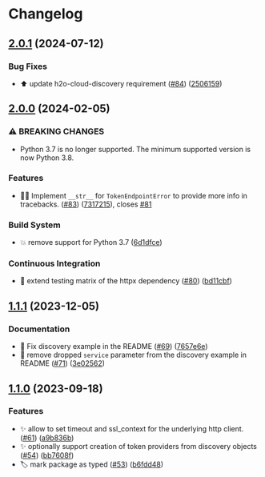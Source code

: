 # Changelog

## [2.0.1](https://github.com/h2oai/authn-py/compare/v2.0.0...v2.0.1) (2024-07-12)


### Bug Fixes

* :arrow_up: update h2o-cloud-discovery requirement ([#84](https://github.com/h2oai/authn-py/issues/84)) ([2506159](https://github.com/h2oai/authn-py/commit/250615916f00df44c147920774e65577fdeaf0f2))

## [2.0.0](https://github.com/h2oai/authn-py/compare/v1.1.1...v2.0.0) (2024-02-05)


### ⚠ BREAKING CHANGES

* Python 3.7 is no longer supported. The minimum supported version is now Python 3.8.

### Features

* 🧑‍💻 Implement `__str__` for `TokenEndpointError` to provide more info in tracebacks. ([#83](https://github.com/h2oai/authn-py/issues/83)) ([7317215](https://github.com/h2oai/authn-py/commit/7317215ba82e8b430207b1b936229f31b866b68b)), closes [#81](https://github.com/h2oai/authn-py/issues/81)


### Build System

* 💥 remove support for Python 3.7 ([6d1dfce](https://github.com/h2oai/authn-py/commit/6d1dfced40263e88ecb496f06842ecf1980c14fa))


### Continuous Integration

* 👷 extend testing matrix of the httpx dependency ([#80](https://github.com/h2oai/authn-py/issues/80)) ([bd11cbf](https://github.com/h2oai/authn-py/commit/bd11cbfc63fd41069de90ea610cd46d346e85ad0))

## [1.1.1](https://github.com/h2oai/authn-py/compare/v1.1.0...v1.1.1) (2023-12-05)


### Documentation

* 📝 Fix discovery example in the README ([#69](https://github.com/h2oai/authn-py/issues/69)) ([7657e6e](https://github.com/h2oai/authn-py/commit/7657e6ed7540113ca6310cb765af285a4944c82a))
* 📝 remove dropped `service` parameter from the discovery example in README ([#71](https://github.com/h2oai/authn-py/issues/71)) ([3e02562](https://github.com/h2oai/authn-py/commit/3e02562c6b5413af8519509c8901f6c7829ea119))

## [1.1.0](https://github.com/h2oai/authn-py/compare/v1.0.0...v1.1.0) (2023-09-18)


### Features

* ✨ allow to set timeout and ssl_context for the underlying http client. ([#61](https://github.com/h2oai/authn-py/issues/61)) ([a9b836b](https://github.com/h2oai/authn-py/commit/a9b836bd4398a7fd775b7e49d90cee64de99f270))
* ✨ optionally support creation of token providers from discovery objects ([#54](https://github.com/h2oai/authn-py/issues/54)) ([bb7608f](https://github.com/h2oai/authn-py/commit/bb7608f620f136fe6b1a2210e0f71d798f685a37))
* 🏷️ mark package as typed ([#53](https://github.com/h2oai/authn-py/issues/53)) ([b6fdd48](https://github.com/h2oai/authn-py/commit/b6fdd48b21f62225be0204fc8649f21c0666a09f))
